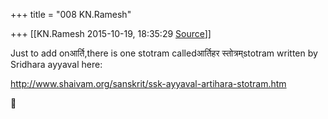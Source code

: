 +++
title = "008 KN.Ramesh"

+++
[[KN.Ramesh	2015-10-19, 18:35:29 [Source](https://groups.google.com/g/samskrita/c/b7RVGdKauCo)]]



Just to add onआर्ति,there is one stotram calledआर्तिहर स्तोत्रम्stotram written by Sridhara ayyaval here:

  

<http://www.shaivam.org/sanskrit/ssk-ayyaval-artihara-stotram.htm>



